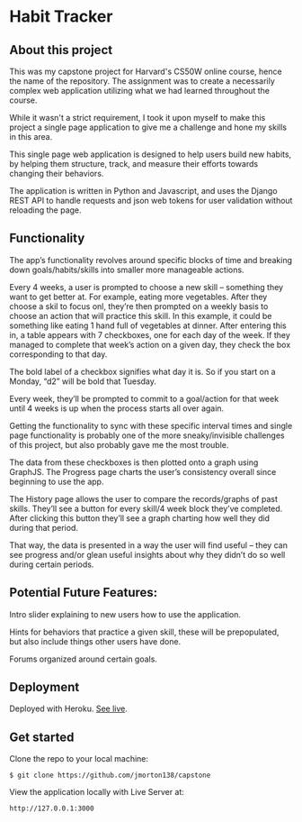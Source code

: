 # Habit Tracker

## About this project

This was my capstone project for Harvard's CS50W online course, hence the name of the repository. The assignment was to create a necessarily complex web application utilizing what we had learned throughout the course.

While it wasn't a strict requirement, I took it upon myself to make this project a single page application to give me a challenge and hone my skills in this area.

This single page web application is designed to help users build new habits, by helping them structure, track, and measure their efforts towards changing their behaviors.

The application is written in Python and Javascript, and uses the Django REST API to handle requests and json web tokens for user validation without reloading the page.

## Functionality

The app’s functionality revolves around specific blocks of time and breaking down goals/habits/skills into smaller more manageable actions.

Every 4 weeks, a user is prompted to choose a new skill – something they want to get better at. For example, eating more vegetables. After they choose a skil to focus onl, they’re then prompted on a weekly basis to choose an action that will practice this skill. In this example, it could be something like eating 1 hand full of vegetables at dinner. After entering this in, a table appears with 7 checkboxes, one for each day of the week. If they managed to complete that week’s action on a given day, they check the box corresponding to that day.

The bold label of a checkbox signifies what day it is. So if you start on a Monday, “d2” will be bold that Tuesday.

Every week, they’ll be prompted to commit to a goal/action for that week until 4 weeks is up when the process starts all over again.

Getting the functionality to sync with these specific interval times and single page functionality is probably one of the more sneaky/invisible challenges of this project, but also probably gave me the most trouble.

The data from these checkboxes is then plotted onto a graph using GraphJS. The Progress page charts the user’s consistency overall since beginning to use the app.

The History page allows the user to compare the records/graphs of past skills. They’ll see a button for every skill/4 week block they’ve completed. After clicking this button they’ll see a graph charting how well they did during that period.

That way, the data is presented in a way the user will find useful – they can see progress and/or glean useful insights about why they didn’t do so well during certain periods.

## Potential Future Features:

Intro slider explaining to new users how to use the application.

Hints for behaviors that practice a given skill, these will be prepopulated, but also include things other users have done.

Forums organized around certain goals.

## Deployment

Deployed with Heroku. [See live](https://glacial-springs-43992.herokuapp.com/). 

## Get started

Clone the repo to your local machine:

`$ git clone https://github.com/jmorton138/capstone`

View the application locally with Live Server at:

`http://127.0.0.1:3000`


